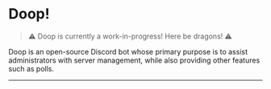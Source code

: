 # Doop!

> ⚠️ Doop is currently a work-in-progress! Here be dragons! ⚠️

Doop is an open-source Discord bot whose primary purpose is to assist administrators with server management, while also providing other features such as polls.

---
